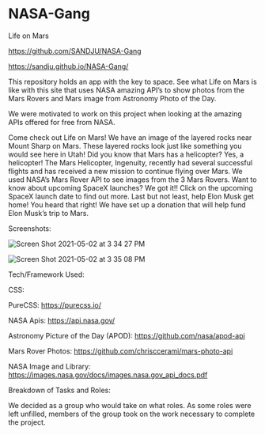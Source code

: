 # NASA-Gang

Life on Mars

https://github.com/SANDJU/NASA-Gang

https://sandju.github.io/NASA-Gang/

This repository holds an app with the key to space. See what Life on Mars is like with this site that uses NASA amazing API’s to show photos from the Mars Rovers and Mars image from Astronomy Photo of the Day.

We were motivated to work on this project when looking at the amazing APIs offered for free from NASA.

Come check out Life on Mars! We have an image of the layered rocks near Mount Sharp on Mars. These layered rocks look just like something you would see here in Utah! Did you know that Mars has a helicopter? Yes, a helicopter! The Mars Helicopter, Ingenuity, recently had several successful flights and has received a new mission to continue flying over Mars. We used NASA’s Mars Rover API to see images from the 3 Mars Rovers. Want to know about upcoming SpaceX launches? We got it!! Click on the upcoming SpaceX launch date to find out more. Last but not least, help Elon Musk get home! You heard that right! We have set up a donation that will help fund Elon Musk’s trip to Mars.

Screenshots:

![Screen Shot 2021-05-02 at 3 34 27 PM](https://user-images.githubusercontent.com/79028196/116828545-94fece80-ab5c-11eb-86e8-1c5586e96775.png)

![Screen Shot 2021-05-02 at 3 35 08 PM](https://user-images.githubusercontent.com/79028196/116828549-9c25dc80-ab5c-11eb-8a2a-43c8bbeb4953.png)

Tech/Framework Used:

CSS:

PureCSS: https://purecss.io/

NASA Apis: https://api.nasa.gov/

Astronomy Picture of the Day (APOD): https://github.com/nasa/apod-api

Mars Rover Photos: https://github.com/chrisccerami/mars-photo-api

NASA Image and Library: https://images.nasa.gov/docs/images.nasa.gov_api_docs.pdf

Breakdown of Tasks and Roles:

We decided as a group who would take on what roles. As some roles were left unfilled, members of the group took on the work necessary to complete the project.
